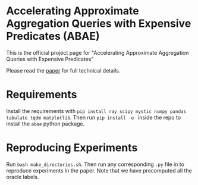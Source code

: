 # Accelerating Approximate Aggregation Queries with Expensive Predicates (ABAE)

This is the official project page for "Accelerating Approximate Aggregation Queries with Expensive Predicates"

Please read the [paper](https://google.com) for full technical details.

# Requirements

Install the requirements with `pip install ray scipy mystic numpy pandas tabulate tqdm matplotlib`. Then run `pip install -e ` inside the repo to install the `abae` python package.

# Reproducing Experiments

Run `bash make_directories.sh`. Then run any corresponding  `.py` file in to reproduce experiments in the paper. Note that we have precomputed all the oracle labels.
